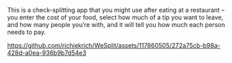 This is a check-splitting app that you might use after eating at a restaurant – you enter the cost of your food, select how much of a tip you want to leave, and how many people you’re with, and it will tell you how much each person needs to pay.


https://github.com/richiekrich/WeSplit/assets/117860505/272a75cb-b98a-428d-a0ea-936b9b7d54e3

